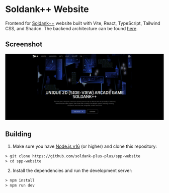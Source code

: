 # Soldank++ Website
Frontend for [Soldank++](https://github.com/soldank-plus-plus/soldank-plus-plus) website built with Vite, React, TypeScript, Tailwind CSS, and Shadcn.
The backend architecture can be found [here](https://github.com/soldank-plus-plus/spp-webstats).

## Screenshot
<img src="src/assets/backgrounds/homepage.png" alt="website" width="550"/>

## Building
1. Make sure you have [Node.js v16](https://nodejs.org/en/download) (or higher) and clone this repository:
```
> git clone https://github.com/soldank-plus-plus/spp-website
> cd spp-website
```

2. Install the dependencies and run the development server:
```
> npm install
> npm run dev
```